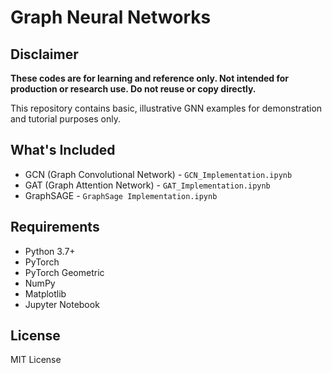 # Graph Neural Networks

## Disclaimer
**These codes are for learning and reference only. Not intended for production or research use. Do not reuse or copy directly.**

This repository contains basic, illustrative GNN examples for demonstration and tutorial purposes only.

## What's Included
- GCN (Graph Convolutional Network) - `GCN_Implementation.ipynb`
- GAT (Graph Attention Network) - `GAT_Implementation.ipynb`
- GraphSAGE - `GraphSage Implementation.ipynb`

## Requirements
- Python 3.7+
- PyTorch
- PyTorch Geometric
- NumPy
- Matplotlib
- Jupyter Notebook

## License
MIT License
